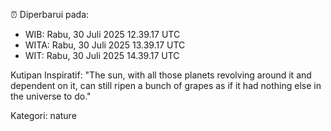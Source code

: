 ⏰ Diperbarui pada:
- WIB: Rabu, 30 Juli 2025 12.39.17 UTC
- WITA: Rabu, 30 Juli 2025 13.39.17 UTC
- WIT: Rabu, 30 Juli 2025 14.39.17 UTC

Kutipan Inspiratif:
"The sun, with all those planets revolving around it and dependent on it, can still ripen a bunch of grapes as if it had nothing else in the universe to do."


Kategori: nature

